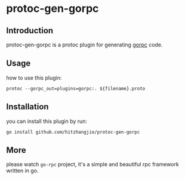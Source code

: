 # protoc-gen-gorpc

## Introduction
protoc-gen-gorpc is a protoc plugin for generating [gorpc](https://github.com/hitzhangjie/go-rpc) code.

## Usage
how to use this plugin:

```
protoc --gorpc_out=plugins=gorpc:. ${filename}.proto
```

## Installation

you can install this plugin by run:

```
go install github.com/hitzhangjie/protoc-gen-gorpc
```

## More

please watch `go-rpc` project, it's a simple and beautiful rpc framework written in go.
